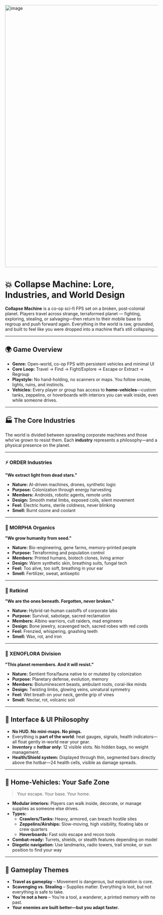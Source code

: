<img width="2552" height="861" alt="image" src="https://github.com/user-attachments/assets/f31f5ecc-cdab-4176-8795-967759b9a007" />

# 💥 Collapse Machine: Lore, Industries, and World Design

**Collapse Machine** is a co-op sci-fi FPS set on a broken, post-colonial planet. Players travel across strange, terraformed planet — fighting, exploring, stealing, or salvaging—then return to their mobile base to regroup and push forward again. Everything in the world is raw, grounded, and built to feel like you were dropped into a machine that’s still collapsing.

---

## 🌍 Game Overview

- **Genre:** Open-world, co-op FPS with persistent vehicles and minimal UI  
- **Core Loop:** Travel → Find → Fight/Explore → Escape or Extract → Regroup  
- **Playstyle:** No hand-holding, no scanners or maps. You follow smoke, lights, ruins, and instincts.  
- **Vehicles:** Every player or group has access to **home-vehicles**—custom tanks, zeppelins, or hoverboards with interiors you can walk inside, even while someone drives.  

---

## 🏭 The Core Industries

The world is divided between sprawling corporate machines and those who’ve grown to resist them. Each **industry** represents a philosophy—and a physical presence on the planet.

---

### ⚡ ORDER Industries  
**"We extract light from dead stars."**  

- **Nature:** AI-driven machines, drones, synthetic logic  
- **Purpose:** Colonization through energy harvesting  
- **Members:** Androids, robotic agents, remote units  
- **Design:** Smooth metal limbs, exposed coils, silent movement  
- **Feel:** Electric hums, sterile coldness, never blinking  
- **Smell:** Burnt ozone and coolant  

---

### 🌱 MORPHA Organics  
**"We grow humanity from seed."**  

- **Nature:** Bio-engineering, gene farms, memory-printed people  
- **Purpose:** Terraforming and population control  
- **Members:** Printed humans, biotech clones, living armor  
- **Design:** Warm synthetic skin, breathing suits, fungal tech  
- **Feel:** Too alive, too soft, breathing in your ear  
- **Smell:** Fertilizer, sweat, antiseptic  

---

### 🐀 Ratkind  
**"We are the ones beneath. Forgotten, never broken."**

- **Nature:** Hybrid rat-human castoffs of corporate labs  
- **Purpose:** Survival, sabotage, sacred reclamation  
- **Members:** Albino warriors, cult raiders, mad engineers  
- **Design:** Bone jewelry, scavenged tech, sacred robes with red cords  
- **Feel:** Frenzied, whispering, gnashing teeth  
- **Smell:** Wax, rot, and iron  

---

### 🌿 XENOFLORA Division  
**"This planet remembers. And it will resist."**

- **Nature:** Sentient flora/fauna native to or mutated by colonization  
- **Purpose:** Planetary defense, evolution, memory  
- **Members:** Bioluminescent beasts, ambulant roots, coral-like minds  
- **Design:** Twisting limbs, glowing veins, unnatural symmetry  
- **Feel:** Wet breath on your neck, gentle grip of vines  
- **Smell:** Nectar, rot, volcanic soil  

---

## 🔧 Interface & UI Philosophy

- **No HUD. No mini-maps. No pings.**  
- Everything is **part of the world**: heat gauges, signals, health indicators—all float gently in-world near your gear.
- **Inventory = hotbar only**: 12 visible slots. No hidden bags, no weight management.
- **Health/Shield system:** Displayed through thin, segmented bars directly above the hotbar—24 health cells, visible as damage spreads.

---

## 🚙 Home-Vehicles: Your Safe Zone

> Your escape. Your base. Your home.

- **Modular interiors:** Players can walk inside, decorate, or manage supplies as someone else drives.
- **Types:**  
  - **Crawlers/Tanks:** Heavy, armored, can breach hostile sites  
  - **Zeppelins/Airships:** Slow-moving, high visibility, floating labs or crew quarters  
  - **Hoverboards:** Fast solo escape and recon tools  
- **Combat-ready:** Turrets, shields, or stealth features depending on model  
- **Diegetic navigation:** Use landmarks, radio towers, trail smoke, or sun position to find your way  

---

## 🎯 Gameplay Themes

- **Travel as gameplay** – Movement is dangerous, but exploration is core.  
- **Scavenging vs. Stealing** – Supplies matter. Everything is loot, but not everything is safe to take.  
- **You’re not a hero** – You’re a tool, a wanderer, a printed memory with no past.  
- **Your enemies are built better—but you adapt faster.**  
